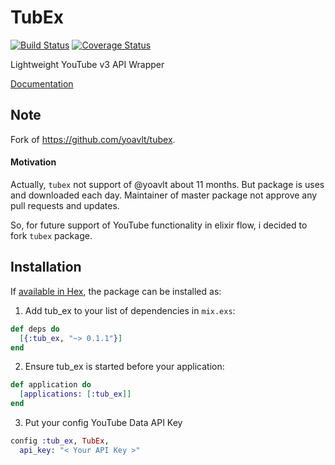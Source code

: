 # TubEx

[![Build Status](https://travis-ci.org/Rastopyr/tub_ex.svg?branch=master)](https://travis-ci.org/Rastopyr/tub_ex)
[![Coverage Status](https://coveralls.io/repos/github/Rastopyr/tub_ex/badge.svg?branch=master)](https://coveralls.io/github/Rastopyr/tub_ex?branch=master)

Lightweight YouTube v3 API Wrapper

[Documentation](https://hexdocs.pm/tub_ex)

## Note

Fork of https://github.com/yoavlt/tubex.

#### Motivation


Actually, `tubex` not support of @yoavlt about 11 months.
But package is uses and downloaded each day. Maintainer of master
package not approve any pull requests and updates.

So, for future support of YouTube functionality in elixir flow,
i decided to fork `tubex` package.

## Installation

If [available in Hex](https://hex.pm/docs/publish), the package can be installed as:

1. Add tub_ex to your list of dependencies in `mix.exs`:

```elixir
def deps do
  [{:tub_ex, "~> 0.1.1"}]
end
```

2. Ensure tub_ex is started before your application:

```elixir
def application do
  [applications: [:tub_ex]]
end
```

  3. Put your config YouTube Data API Key

```elixir
config :tub_ex, TubEx,
  api_key: "< Your API Key >"
```
